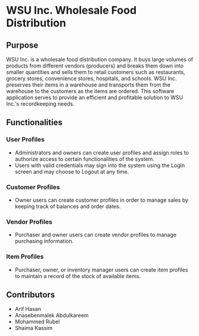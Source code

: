 # WSU Inc. Wholesale Food Distribution
## Purpose
WSU Inc. is a wholesale food distribution company. It buys large volumes of products from different vendors (producers) and breaks them down into smaller quantities and sells them to retail customers such as restaurants, grocery stores, convenience stores, hospitals, and schools. WSU Inc. preserves their items in a warehouse and transports them from the warehouse to the customers as the items are ordered. 
This software application serves to provide an efficient and profitable solution to WSU Inc.'s recordkeeping needs.

## Functionalities
### User Profiles
* Administrators and owners can create user profiles and assign roles to authorize access to certain functionalities of the system.
* Users with valid credentials may sign into the system using the Login screen and may choose to Logout at any time.
### Customer Profiles
* Owner users can create customer profiles in order to manage sales by keeping track of balances and order dates.
### Vendor Profiles
* Purchaser and owner users can create vendor profiles to manage purchasing information.
### Item Profiles
* Purchaser, owner, or inventory manager users can create item profiles to maintain a record of the stock of available items.

## Contributors
* Arif Hasan
* Anasebenmalek Abdulkareem
* Mohammed Rubel
* Shaima Kassim